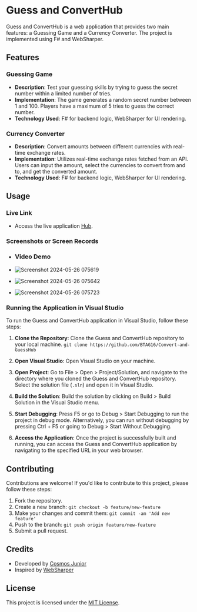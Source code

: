 # Guess and ConvertHub

Guess and ConvertHub is a web application that provides two main features: a Guessing Game and a Currency Converter. The project is implemented using F# and WebSharper.

## Features

### Guessing Game
- **Description**: Test your guessing skills by trying to guess the secret number within a limited number of tries.
- **Implementation**: The game generates a random secret number between 1 and 100. Players have a maximum of 5 tries to guess the correct number.
- **Technology Used**: F# for backend logic, WebSharper for UI rendering.

### Currency Converter
- **Description**: Convert amounts between different currencies with real-time exchange rates.
- **Implementation**: Utilizes real-time exchange rates fetched from an API. Users can input the amount, select the currencies to convert from and to, and get the converted amount.
- **Technology Used**: F# for backend logic, WebSharper for UI rendering.

## Usage

### Live Link
- Access the live application [Hub](https://guessandconverthub.azurewebsites.net/).

### Screenshots or Screen Records
- ### Video Demo


- ![Screenshot 2024-05-26 075619](https://github.com/BTAG16/Convert-and-GuessHub/assets/128963075/cc51371e-fb42-4332-8f9e-e506bf4de2a4)
- ![Screenshot 2024-05-26 075642](https://github.com/BTAG16/Convert-and-GuessHub/assets/128963075/baaaf43f-8dce-4a23-bf14-bc420f593b94)
- ![Screenshot 2024-05-26 075723](https://github.com/BTAG16/Convert-and-GuessHub/assets/128963075/02270b02-3559-4d67-9b68-3473a0ab8b52)




### Running the Application in Visual Studio

To run the Guess and ConvertHub application in Visual Studio, follow these steps:

1. **Clone the Repository**: Clone the Guess and ConvertHub repository to your local machine.
`git clone https://github.com/BTAG16/Convert-and-GuessHub`

2. **Open Visual Studio**: Open Visual Studio on your machine.

3. **Open Project**: Go to File > Open > Project/Solution, and navigate to the directory where you cloned the Guess and ConvertHub repository. Select the solution file (`.sln`) and open it in Visual Studio.

4. **Build the Solution**: Build the solution by clicking on Build > Build Solution in the Visual Studio menu.

5. **Start Debugging**: Press F5 or go to Debug > Start Debugging to run the project in debug mode. Alternatively, you can run without debugging by pressing Ctrl + F5 or going to Debug > Start Without Debugging.

6. **Access the Application**: Once the project is successfully built and running, you can access the Guess and ConvertHub application by navigating to the specified URL in your web browser.

## Contributing
Contributions are welcome! If you'd like to contribute to this project, please follow these steps:
1. Fork the repository.
2. Create a new branch: `git checkout -b feature/new-feature`
3. Make your changes and commit them: `git commit -am 'Add new feature'`
4. Push to the branch: `git push origin feature/new-feature`
5. Submit a pull request.

## Credits
- Developed by [Cosmos Junior](https://github.com/BTAG16)
- Inspired by [WebSharper](https://websharper.com/)

## License
This project is licensed under the [MIT License](LICENSE).
